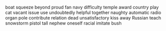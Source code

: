 boat	squeeze	beyond	proud	fan	navy	difficulty	temple	award	country	play	cat	vacant	issue	use	undoubtedly	helpful	together	naughty	automatic	radio	organ	pole	contribute	relation	dead	unsatisfactory	kiss	away	Russian	teach	snowstorm	pistol	tall	nephew	oneself	racial	imitate	bush	
